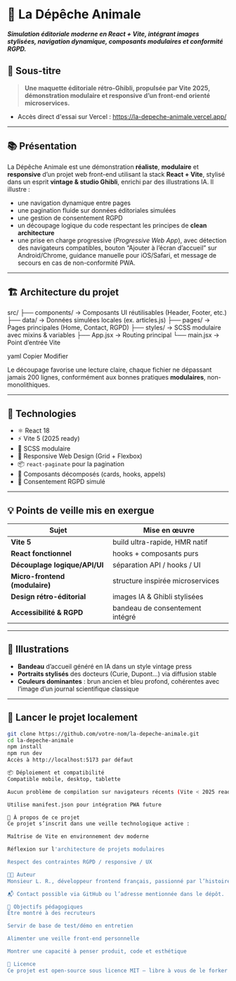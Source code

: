 # 🐾 La Dépêche Animale
**_Simulation éditoriale moderne en React + Vite, intégrant images stylisées, navigation dynamique, composants modulaires et conformité RGPD._**

## 🎯 Sous-titre
> **Une maquette éditoriale rétro-Ghibli, propulsée par Vite 2025, démonstration modulaire et responsive d’un front-end orienté microservices.**


+ Accès direct d'essai sur Vercel : https://la-depeche-animale.vercel.app/

---

## 📚 Présentation

La Dépêche Animale est une démonstration **réaliste**, **modulaire** et **responsive** d’un projet web front-end utilisant la stack **React + Vite**, stylisé dans un esprit **vintage & studio Ghibli**, enrichi par des illustrations IA. Il illustre :
- une navigation dynamique entre pages
- une pagination fluide sur données éditoriales simulées
- une gestion de consentement RGPD
- un découpage logique du code respectant les principes de **clean architecture**
- une prise en charge progressive (*Progressive Web App*), avec détection des navigateurs compatibles, bouton “Ajouter à l’écran d’accueil” sur Android/Chrome, guidance manuelle pour iOS/Safari, et message de secours en cas de non-conformité PWA.

---

## 🏗️ Architecture du projet

src/ ├── components/ → Composants UI réutilisables (Header, Footer, etc.) ├── data/ → Données simulées locales (ex. articles.js) ├── pages/ → Pages principales (Home, Contact, RGPD) ├── styles/ → SCSS modulaire avec mixins & variables ├── App.jsx → Routing principal └── main.jsx → Point d’entrée Vite

yaml
Copier
Modifier

Le découpage favorise une lecture claire, chaque fichier ne dépassant jamais 200 lignes, conformément aux bonnes pratiques **modulaires**, non-monolithiques.

---

## 🚀 Technologies

- ⚛️ React 18
- ⚡ Vite 5 (2025 ready)
- 🎨 SCSS modulaire
- 📱 Responsive Web Design (Grid + Flexbox)
- 📦 `react-paginate` pour la pagination
- 🧠 Composants décomposés (cards, hooks, appels)
- 🧾 Consentement RGPD simulé

---

## 💡 Points de veille mis en exergue

| Sujet                           | Mise en œuvre                      |
|--------------------------------|------------------------------------|
| **Vite 5**                     | build ultra-rapide, HMR natif      |
| **React fonctionnel**          | hooks + composants purs            |
| **Découplage logique/API/UI**  | séparation API / hooks / UI        |
| **Micro-frontend (modulaire)** | structure inspirée microservices   |
| **Design rétro-éditorial**     | images IA & Ghibli stylisées       |
| **Accessibilité & RGPD**       | bandeau de consentement intégré    |

---

## 📸 Illustrations

- **Bandeau** d’accueil généré en IA dans un style vintage press
- **Portraits stylisés** des docteurs (Curie, Dupont…) via diffusion stable
- **Couleurs dominantes** : brun ancien et bleu profond, cohérentes avec l’image d’un journal scientifique classique

---

## 🧪 Lancer le projet localement

```bash
git clone https://github.com/votre-nom/la-depeche-animale.git
cd la-depeche-animale
npm install
npm run dev
Accès à http://localhost:5173 par défaut

📦 Déploiement et compatibilité
Compatible mobile, desktop, tablette

Aucun problème de compilation sur navigateurs récents (Vite < 2025 ready)

Utilise manifest.json pour intégration PWA future

🧠 À propos de ce projet
Ce projet s’inscrit dans une veille technologique active :

Maîtrise de Vite en environnement dev moderne

Réflexion sur l'architecture de projets modulaires

Respect des contraintes RGPD / responsive / UX

🧑‍💻 Auteur
Monsieur L. R., développeur frontend français, passionné par l’histoire, la tradition, le code élégant et l’accessibilité.

📬 Contact possible via GitHub ou l’adresse mentionnée dans le dépôt.

🏁 Objectifs pédagogiques
Être montré à des recruteurs

Servir de base de test/démo en entretien

Alimenter une veille front-end personnelle

Montrer une capacité à penser produit, code et esthétique

📄 Licence
Ce projet est open-source sous licence MIT — libre à vous de le forker ou l’enrichir !